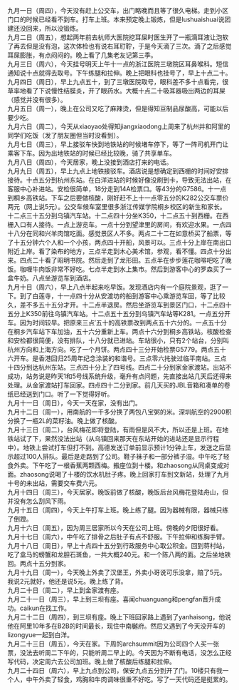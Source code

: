九月一日（周四），今天没有赶上公交车，出门略晚而且等了很久电梯。走到小区门口的时候已经看不到车。打车上班。本来预定晚上锻炼，但是lushuaishuai说团建还没回来，所以没锻炼。</br>
九月二日（周五），想起两年前去杭师大医院挖耳屎时医生开了一瓶滴耳液让泡软了再去但是没有泡，这次体检也有说右耳耵聍，于是今天滴了三次。滴了之后感觉耳屎膨胀，有点闷闷的。晚上看了几集老友记第三季。</br>
九月三日（周六），今天挂号明天上午十一点的浙江医院三墩院区耳鼻喉科。短信通知说十点就得去取号。下午练腿和拉伸。晚上把眼科也挂号了，早上十点二十。</br>
九月四日（周日），早上九点五十，到了三墩医院取号，眼科差不多十点看完，很草率地看了下说慢性结膜炎，开了眼药水。大概十点二十吸耳器吸出两边的耳屎（感觉并没有很多）。</br>
九月五日（周一），晚上在公司又吃了麻辣烫，但是得知豆制品尿酸高，可能以后要少吃。</br>
九月六日（周二），今天从xiaoyao处得知jiangxiaodong上周来了杭州并和阿里的同学们吃饭（发了朋友圈但当时没看到）。</br>
九月七日（周三），早上接驳车快到地铁站的时候堵车停下，等了一阵司机开门让乘客下车。因为出地铁站的时候已经比较晚，骑了共享单车。</br>
九月八日（周四），今天居家，晚上没接到酒店打来的电话。</br>
九月九日（周五），早上九点上地铁接驳车。酒店说是想确定到西栅的时间好安排接待。十点五分到杭州东站。在白洋进站的时候好像没刷到卡，导致无法出站，在客服中心补进站。安检很简单，18分走到14A检票口。等43分的G7586。十一点到桐乡高铁站。下车之后要做核酸，刚好赶不上十一点零五分的K282公交车票价两元（网上说5元）。公交车候车室里很多浙江传媒学院桐乡校区的新生和家长。十二点三十五分到乌镇汽车站。十二点四十分坐K350，十二点五十到西栅。在西栅入口有人接待。一点上游览车。一点十分到望津里的房间，有欢迎水果。一点四十八分在同和兴羊肉馆吃面。感觉景区人不多。两点二十二在如意桥买了船票，等了十五分钟六个人和一个小孩，两点四十开船，风景可以。三点十分上岸在南出口附近上岸。看了染布的地方，三点半走到木心美术馆，参观，看不懂。四点十分出来。四点二十看了昭明书院。然后走到了龙形田。五点半在步步莲花咖啡吧吃了晚饭。咖喱牛肉饭非常不好吃。七点半走到水上集市。然后到游客中心的罗森买了一盒牛奶。八点坐游览车到酒店。</br>
九月十日（周六），早上八点半起来吃早饭。发现酒店内有一个庭院景观，逛了一下。到了白莲寺，十一点四十分从安渡坊的船到游客中心乘游览车回，等了比较久，差不多五十五分才开。十二点半退房。然后坐游览车到景区门口，十二点四十五分上K350前往乌镇汽车站。十二点五十五分到乌镇汽车站等K281。一点五分开车。因为时间较早。把原来三点′五十的高铁票改到两点五十六分的。一点五十分在桐乡汽车站下车加油，五十六分重新上车。两点十六分到桐乡高铁站。核酸检查和安检都很简便，没有排队，十八分就已进站。车站很小，只有2个站台，分别叫杭州方向和上海方向。吃了一个月饼。两点四十三分开始检票G5779。两点五十六开车。是香港回归25周年纪念涂装的和谐号。三点零六扥驶过临平南站。三点十四分到达杭州东站。三点四十分上了四号线。四点二十分到家金家渡站。出站不成功，站务说是昨天1和5号线系统升级，毫升有点问题，先直接出站几天后还得来处理。从金家渡站打车回家。四点四十二分到家。前几天买的JBL音箱和凑单的卷纸已经送到门口。听了一下觉得好听。</br>
九月十一日（周日），今天一天在家，没有出门。</br>
九月十二日（周一），用南航的一千多分换了两包八宝粥的米。深圳航空的2900积分换了一瓶2L的菜籽油。晚上做了核酸。</br>
九月十三日（周二），台风梅花即将登陆，有雨但是风不大，所以还是上班。在地铁站试了下，果然没法出站（从乌镇回来那天在东站开始的进站还是显示行程中）。地铁上尝试打车但打不到。高德发送订单前显示预计1分钟上车，发送之后显示超过100人排队。最后是走路到了公司。鞋子袜子和一部分裤子湿。中午吃了轻食外卖。下午吃了一根香蕉两颗西梅。搬座位到十楼。和zhaosong从同桌变成对面。zhaosong说喝了十楼的饮水机肚子疼。晚上回家打车到文新站，处理了九月十号的未出站，需要交车费六元。</br>
九月十四日（周三），今天居家。晚饭前做了核酸，晚饭后台风梅花登陆舟山，但并没有怎么刮风下雨。</br>
九月十五日（周四），今天上午打车上班。晚上练了腿。因为器械有限，器械只练了倒蹬。</br>
九月十六日（周五），因为周三居家所以今天在公司上班。傍晚的夕阳很好看。</br>
九月十七日（周六），中午吃了排骨之后肚子有点不舒服。下午拉伸和练胸手臂。</br>
九月十八日（周日），早上十点四十五分到行政服务中心取公积金。回到蒋村站，吃了盒马的螃蟹和龙胆石斑鱼，一共大概240元。和一个陈八两的面。之后坐地铁回。两点十五分到家。</br>
九月十九日（周一），今天晚上外卖了汉堡王，外卖小哥说可乐没拿，赔了5元。我说2元就好，他还是说5元。晚上练了背。</br>
九月二十日（周二），早上到金家渡有座。</br>
九月二十一日（周三），早上到三坝有座。喜闻chuanguang和pengfan晋升成功。caikun在找工作。</br>
九月二十二日（周四），到三坝有座。晚上下班回家路上遇到了yanhaisong，他说他在阿里10年多在B2B的时间最长，现住中南樾府。然后又遇到了今天没开车的lizongyue一起到白洋。</br>
九月二十三日（周五），今天在家。下周的archsummit因为公司四个人买一张票，没法去听周二下午的，只能听周二早上的。今天因为不断有电话，没怎么正经写代码，决定周六去公司加班。晚上做了核酸后练腿和拉伸。</br>
九月二十四日（周六），早上九点到公司，保安九点五分到开了门。10楼只有我一个人，中午外卖了轻食，鸡胸和牛肉调味很重不好吃。写了一天代码还是挺累的。</br>
